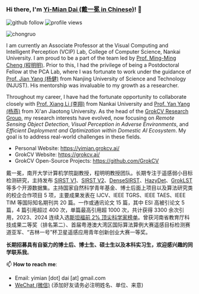 ### Hi there, I'm [Yi-Mian Dai (戴一冕 in Chinese)](https://yimiandai.work/)! 👋

<p align="left"> 
  <img src="https://img.shields.io/github/followers/YimianDai?label=Followers" alt="github follow" />
  <img src="https://komarev.com/ghpvc/?username=YimianDai" alt="profile views" /> 
</p>

<p align="left"> <img src="https://github-readme-stats.vercel.app/api?username=YimianDai&show_icons=true&include_all_commits=true&count_private=true" alt="chongruo" /> </p>

I am currently an Associate Professor at the Visual Computing and Intelligent Perception (VCIP) Lab, College of Computer Science, Nankai University. I am proud to be a part of the team led by [Prof. Ming-Ming Cheng (程明明)](https://mmcheng.net/cmm/). Prior to this, I had the privilege of being a Postdoctoral Fellow at the PCA Lab, where I was fortunate to work under the guidance of [Prof. Jian Yang (杨健)](https://scholar.google.com/citations?user=6CIDtZQAAAAJ&hl=zh-CN) from Nanjing University of Science and Technology (NJUST). His mentorship was invaluable to my growth as a researcher.

Throughout my career, I have had the fortunate opportunity to collaborate closely with [Prof. Xiang Li (李翔)](https://implus.github.io/) from Nankai University and [Prof. Yan Yang (杨燕)](https://scholar.google.com/citations?user=cUUWL2wAAAAJ) from Xi'an Jiaotong University. As the head of the [GrokCV Research Group](https://grokcv.ai/), my research interests have evolved, now focusing on *Remote Sensing Object Detection*, *Visual Perception in Adverse Environments*, and *Efficient Deployment and Optimization within Domestic AI Ecosystem*. My goal is to address real-world challenges in these fields.

- Personal Website: <https://yimian.grokcv.ai/>
- GrokCV Website: <https://grokcv.ai/>
- GrokCV Open-Source Projects: <https://github.com/GrokCV>

戴一冕，南开大学计算机学院副教授，程明明教授团队。长期专注于遥感弱小目标检测研究，主持发布 [SIRST V1](https://github.com/YimianDai/sirst)、[SIRST V2](https://github.com/YimianDai/open-sirst-v2)、[DenseSIRST](https://github.com/GrokCV/DenseSIRST)、[HazyDet](https://github.com/GrokCV/HazyDet)、[GrokLST](https://github.com/GrokCV/GrokLST) 等多个开源数据集。主持国家自然科学青年基金、博士后面上项目以及算法研究类的校企合作项目 5 项，主要成果发表在 IJCV、IEEE TGRS、IEEE TAES、IEEE TIM 等国际知名期刊共 20 篇。一作或通讯论文 15 篇，其中 ESI 高被引论文 5 篇，4 篇引用超过 400 次，单篇最高引用超 1000 次，共计获得 3300 余次引用，2023、2024 连续入选[斯坦福前 2% 顶尖科学家榜单](https://topresearcherslist.com/Home/Profile/903200)。曾获河南省教育厅科技成果二等奖（排名第二）、首届粤港澳大湾区国际算法算例大赛遥感目标检测赛道亚军、“吉林一号”杯卫星遥感应用青年创新创业大赛一等奖。

**长期招募具有自驱力的博士后、博士生、硕士生以及本科实习生，欢迎感兴趣的同学联系我**。

📫 **How to reach me**:

- Email: yimian [dot] dai [at] gmail.com
- [WeChat (微信)](https://raw.githubusercontent.com/YimianDai/imgbed/master/github/wechat.JPG) (添加好友请务必注明姓名、单位、来意)
